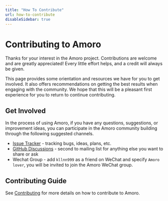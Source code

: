 ```yaml
---
title: "How To Contribute"
url: how-to-contribute
disableSidebar: true
---
```

# Contributing to Amoro

Thanks for your interest in the Amoro project. Contributions are welcome and are greatly appreciated! Every little effort helps, and a credit will always be given.

This page provides some orientation and resources we have for you to get involved. It also offers recommendations on getting the best results when engaging with the community. We hope that this will be a pleasant first experience for you to return to continue contributing.

## Get Involved

In the process of using Amoro, if you have any questions, suggestions, or improvement ideas, you can participate in the Amoro community building through the following suggested channels.

* [Issue Tracker](https://github.com/apache/incubator-amoro/issues) - tracking bugs, ideas, plans, etc.
* [GitHub Discussions](https://github.com/apache/incubator-amoro/discussions) - second to mailing list for anything else you want to share or ask
* Wechat Group - add `kllnn999` as a friend on WeChat and specify `Amoro lover`, you will be invited to join the Amoro WeChat group.

## Contributing Guide

See [Contributing](https://github.com/apache/incubator-amoro/blob/master/CONTRIBUTING.md) for more details on how to contribute to Amoro.